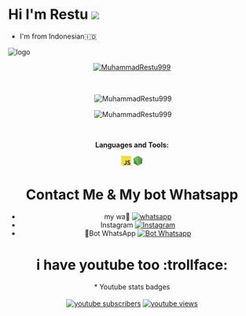 # Hi I'm Restu&nbsp;<a href="Hey"><img src="https://raw.githubusercontent.com/TOXIC-DEVIL/TOXIC-DEVIL/TOXIC-DEVIL-OFFICIAL/media/Hi.gif" width="48px"></a>
- I'm from Indonesian🇮🇩

![logo](https://user-images.githubusercontent.com/88314302/131332636-2639910c-d015-4fd5-807d-d5a677a53626.jpg)

<p align="center"> <a href="MuhammadRestu999"><img width="170px" height="24" src="https://komarev.com/ghpvc/?username=MuhammadRestu999&label=PROFILE%20VISITORS&color=green&style=flat-square" alt="MuhammadRestu999" /></a> </p><br> 
<div align="center">
<p>&nbsp;<img align="center" src="https://github-readme-stats.vercel.app/api?username=MuhammadRestu999&show_icons=true&theme=nightowl" alt="MuhammadRestu999" /></p>
<p>&nbsp;<img align="center" src="https://github-readme-stats.vercel.app/api/top-langs/?username=MuhammadRestu999&theme=algolia&layout=compact&langs_count=10&hide_border=true&show_icons=true" alt="MuhammadRestu999"/></p></a><br> 


**Languages and Tools:**  

<code><img height="20" src="https://raw.githubusercontent.com/github/explore/80688e429a7d4ef2fca1e82350fe8e3517d3494d/topics/javascript/javascript.png"></code>
<code><img height="20" src="https://raw.githubusercontent.com/github/explore/80688e429a7d4ef2fca1e82350fe8e3517d3494d/topics/nodejs/nodejs.png"></code>    


# Contact Me & My bot Whatsapp
* my wa👤 <a href="https://wa.me/6285783417029" target="_blank"><img src="https://img.shields.io/badge/WhatsApp-25D366?&style=flat-square&logo=whatsapp&logoColor=white" alt="whatsapp"></a>
* Instagram <a href="https://www.instagram.com/_muhammad.restu_" target="_blank"><img src="https://img.shields.io/badge/Instagram-%23E4405F.svg?&style=flat-square&logo=instagram&logoColor=white" alt="Instagram"></a>
* 👾Bot WhatsApp <a href="https://wa.me/6285273901246" target="_blank"><img src="https://img.shields.io/badge/WhatsApp-25D366?&style=flat-square&logo=whatsapp&logoColor=white" alt="Bot Whatsapp"></a>

# i have youtube too :trollface:
<p align="center">
    * Youtube stats badges
    <br />
    <br />
    <a href="https://youtube.com/channel/UCj-s_sWqCclC-fPsQ001QCA">
      <img alt="youtube subscribers" title="Subscribe to my YouTube channel" src="https://freshidea.com/jonah/youtube-api/subscribers-badge.php?label=Subscribers&style=for-the-badge&color=red&labelColor=ce4630"/></a> 
    <a href="https://youtube.com/channel/UCj-s_sWqCclC-fPsQ001QCA">
      <img alt="youtube views" title="YouTube views" src="https://freshidea.com/jonah/youtube-api/view-count-badge.php?label=View+Count&style=for-the-badge&color=blue&labelColor=0b689d"/></a>
   </p>
</p>
